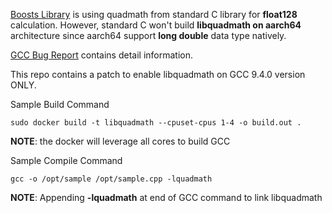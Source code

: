 [Boosts Library](https://www.boost.org/) is using quadmath from standard C library for **float128** calculation. However, standard C won't build **libquadmath on aarch64** architecture since aarch64 support **long double** data type natively.

[GCC Bug Report](https://gcc.gnu.org/bugzilla/show_bug.cgi?id=96016) contains detail information.

This repo contains a patch to enable libquadmath on GCC 9.4.0 version ONLY.

Sample Build Command
```
sudo docker build -t libquadmath --cpuset-cpus 1-4 -o build.out .
```
**NOTE**: the docker will leverage all cores to build GCC

Sample Compile Command
```
gcc -o /opt/sample /opt/sample.cpp -lquadmath
```
**NOTE**: Appending **-lquadmath** at end of GCC command to link libquadmath
